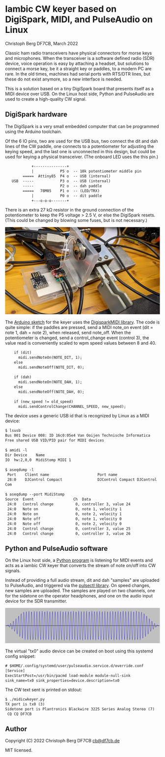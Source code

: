 Iambic CW keyer based on DigiSpark, MIDI, and PulseAudio on Linux
=================================================================
Christoph Berg DF7CB, March 2022

Classic ham radio transceivers have physical connectors for morse keys and
microphones. When the transceiver is a software defined radio (SDR) device,
voice operation is easy by attaching a headset, but solutions to connect a
morse key, be it a straight key or paddles, to a modern PC are rare. In the old
times, machines had serial ports with RTS/DTR lines, but these do not exist
anymore, so a new interface is needed.

This is a solution based on a tiny DigiSpark board that presents itself as a
MIDI device over USB. On the Linux host side, Python and PulseAudio are used to
create a high-quality CW signal.

## DigiSpark hardware

The DigiSpark is a very small embedded computer that can be programmed using
the Arduino toolchain.

Of the 6 IO pins, two are used for the USB bus, two connect the dit and dah
lines of the CW paddle, one connects to a potentiometer for adjusting the
keying speed, and the last one is unconnected in this design, but could be used
for keying a physical transceiver. (The onboard LED uses the this pin.)

```
            +---------------+
            |            P5 o  -- 10k potentiometer middle pin
        =====  Attiny85  P4 o  -- USB (internal)
   USB  -----            P3 o  -- USB (internal)
        -----            P2 o  -- dah paddle
        =====   78M05    P1 o  -- (LED/TRX)
            |            P0 o  -- dit paddle
            +---o-o-o-------+
```

There is an extra 27 kΩ resistor in the ground connection of the potentiometer
to keep the P5 voltage > 2.5 V, or else the DigiSpark resets. (This could be
changed by blowing some fuses, but is not necessary.)

![DigiSpark keyer](digisparkkeyer.jpg)

The [Arduino sketch](midicwkeyer.ino) for the keyer uses the
[DigisparkMIDI library](https://github.com/heartscrytech/DigisparkMIDI).
The code is quite simple: if the paddles are pressed, send a MIDI note_on event
(dit = note 1, dah = note 2), when released, send note_off. When the
potentiometer is changed, send a control_change event (control 3), the value
read is conveniently scaled to wpm speed values between 8 and 40.

```
    if (dit)
      midi.sendNoteOn(NOTE_DIT, 1);
    else
      midi.sendNoteOff(NOTE_DIT, 0);

    if (dah)
      midi.sendNoteOn(NOTE_DAH, 1);
    else
      midi.sendNoteOff(NOTE_DAH, 0);

    if (new_speed != old_speed)
      midi.sendControlChange(CHANNEL_SPEED, new_speed);
```

The device uses a generic USB id that is recognized by Linux as a MIDI device:

```
$ lsusb
Bus 001 Device 008: ID 16c0:05e4 Van Ooijen Technische Informatica Free shared USB VID/PID pair for MIDI devices

$ amidi -l
Dir Device    Name
IO  hw:2,0,0  MidiStomp MIDI 1

$ aseqdump -l
 Port    Client name                      Port name
 28:0    DJControl Compact                DJControl Compact DJControl Com

$ aseqdump --port MidiStomp
Source  Event                  Ch  Data
 24:0   Control change          0, controller 3, value 24
 24:0   Note on                 0, note 1, velocity 1
 24:0   Note on                 0, note 2, velocity 1
 24:0   Note off                0, note 1, velocity 0
 24:0   Note off                0, note 2, velocity 0
 24:0   Control change          0, controller 3, value 25
 24:0   Control change          0, controller 3, value 26
```

## Python and PulseAudio software

On the Linux host side, a [Python program](midicwkeyer.py) is listening for
MIDI events and acts as a iambic CW keyer that converts the stream of note
on/off into CW signals.

Instead of providing a full audio stream, dit and dah "samples" are uploaded to
PulseAudio, and triggered via the
[pulsectl library](https://github.com/mk-fg/python-pulse-control).
On speed changes, new samples are uploaded.
The samples are played on two channels, one for the sidetone on the operator
headphones, and one on the audio input device for the SDR transmitter.

![24 wpm dit (50 ms)](cw050.png)

The virtual "tx0" audio device can be created on boot using this systemd config
snippet:

```
# $HOME/.config/systemd/user/pulseaudio.service.d/override.conf
[Service]
ExecStartPost=/usr/bin/pacmd load-module module-null-sink sink_name=tx0 sink_properties=device.description=tx0
```

The CW text sent is printed on stdout:

```
$ ./midicwkeyer.py
TX port is tx0 (3)
Sidetone port is Plantronics Blackwire 3225 Series Analog Stereo (7)
 CQ CQ DF7CB
```

## Author

Copyright (C) 2022 Christoph Berg DF7CB <cb@df7cb.de>

MIT licensed.
